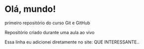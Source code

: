 # Olá, mundo!
 primeiro repositório do curso Git e GitHub

 Repositório criado durante uma aula ao vivo

Essa linha eu adicionei diretamente no site: QUE INTERESSANTE..
